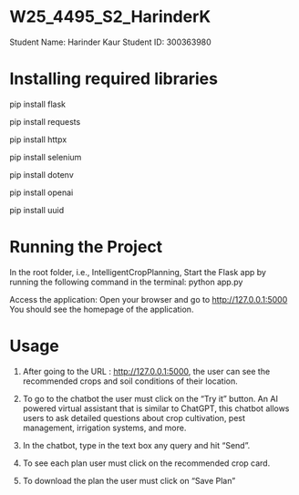 # W25_4495_S2_HarinderK

Student Name: Harinder Kaur
Student ID: 300363980

# Installing required libraries

pip install flask

pip install requests

pip install httpx

pip install selenium

pip install dotenv

pip install openai

pip install uuid



# Running the Project

In the root folder, i.e., IntelligentCropPlanning, Start the Flask app by running the following command in the terminal: 
python app.py

Access the application:
Open your browser and go to http://127.0.0.1:5000
You should see the homepage of the application.

# Usage

1. After going to the URL : http://127.0.0.1:5000, the user can see the recommended crops and soil conditions of their location.

2.	To go to the chatbot the user must click on the “Try it” button. An AI powered virtual assistant that is similar to ChatGPT, this chatbot allows users to ask detailed questions about crop cultivation, pest management, irrigation systems, and more. 
 
3.	In the chatbot, type in the text box any query and hit “Send”. 
 
4.	To see each plan user must click on the recommended crop card. 
 
5.	To download the plan the user must click on “Save Plan”
 







